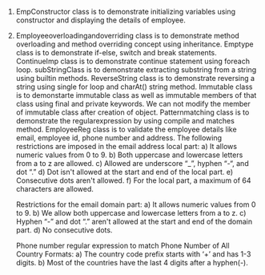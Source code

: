 1) EmpConstructor class is to demonstrate initializing variables using constructor and displaying the details of employee.
2) Employeeoverloadingandoverriding class is to demonstrate method overloading and method overriding concept using inheritance.
Emptype class is to demonstrate if-else, switch and break statements.
ContinueImp class is to demonstrate continue statement using foreach loop.
subStringClass is to demonstrate extracting substring from a string using builtin methods.
ReverseString class is to demonstrate reversing a string using single for loop and charAt() string method.
Immutable class is to demonstarte immutable class as well as immutable members of that class using final and private keywords.
     We can not modify the member of immutable class after creation of object.
Patternmatching class is to demonstrate the regularexpression by using compile and matches method.
EmployeeReg class is to validate the employee details like email, employee id, phone number and address.
The following restrictions are imposed in the email address local part:
    a) It allows numeric values from 0 to 9.
    b) Both uppercase and lowercase letters from a to z are allowed.
    c) Allowed are underscore “_”, hyphen “-“, and dot “.”
    d) Dot isn't allowed at the start and end of the local part.
    e) Consecutive dots aren't allowed.
    f) For the local part, a maximum of 64 characters are allowed.

    Restrictions for the email domain part:
    a) It allows numeric values from 0 to 9.
    b) We allow both uppercase and lowercase letters from a to z.
    c) Hyphen “-” and dot “.” aren't allowed at the start and end of the domain part.
    d) No consecutive dots.

    Phone number regular expression to match Phone Number of All Country Formats:
    a) The country code prefix starts with ‘+’ and has 1-3 digits.
    b) Most of the countries have the last 4 digits after a hyphen(-).
